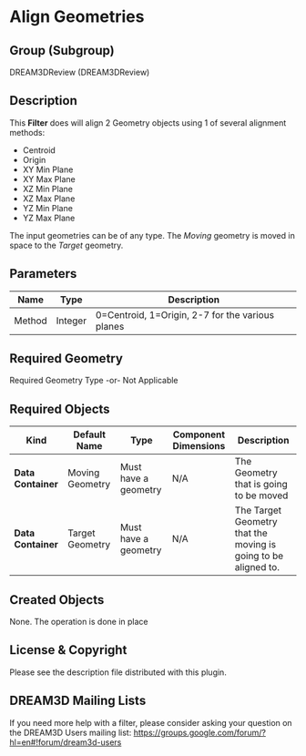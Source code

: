 # Align Geometries

## Group (Subgroup) ##

DREAM3DReview (DREAM3DReview)

## Description ##

This **Filter** does will align 2 Geometry objects using 1 of several alignment methods:

* Centroid
* Origin
* XY Min Plane
* XY Max Plane
* XZ Min Plane
* XZ Max Plane
* YZ Min Plane
* YZ Max Plane

The input geometries can be of any type. The *Moving* geometry is moved in space to the *Target* geometry.

## Parameters ##

| Name | Type | Description |
|------|------|------|
| Method | Integer | 0=Centroid, 1=Origin, 2-7 for the various planes |

## Required Geometry ##

Required Geometry Type -or- Not Applicable

## Required Objects ##

| Kind | Default Name | Type | Component Dimensions | Description |
|------|--------------|-------------|---------|-----|
| **Data Container** | Moving Geometry | Must have a geometry | N/A | The Geometry that is going to be moved |
| **Data Container** | Target Geometry |Must have a geometry | N/A | The Target Geometry that the moving is going to be aligned to. |

## Created Objects ##

None. The operation is done in place

## License & Copyright ##

Please see the description file distributed with this plugin.

## DREAM3D Mailing Lists ##

If you need more help with a filter, please consider asking your question on the DREAM3D Users mailing list:
https://groups.google.com/forum/?hl=en#!forum/dream3d-users